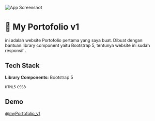 

![App Screenshot](https://github.com/Albretus2/MyPortofolio/blob/master/konten/Screen%20Shot%202024-04-03%20at%2019.49.44.png)


# 📍 My Portofolio v1

ini adalah website Portofolio pertama yang saya buat. Dibuat dengan bantuan library component yaitu Bootstrap 5, tentunya website ini sudah responsif .



## Tech Stack

**Library Components:** Bootstrap 5 

`HTML5` `CSS3`



## Demo

[@myPortofolio_v1](https://albretus2.github.io/MyPortofolio/)

